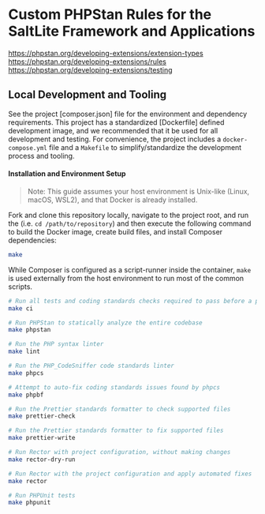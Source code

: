 # Custom PHPStan Rules for the SaltLite Framework and Applications

https://phpstan.org/developing-extensions/extension-types
https://phpstan.org/developing-extensions/rules
https://phpstan.org/developing-extensions/testing

## Local Development and Tooling

See the project [composer.json] file for the environment and dependency requirements.
This project has a standardized [Dockerfile] defined development image, and we recommended that it be used for all
development and testing. For convenience, the project includes a `docker-compose.yml` file and a `Makefile` to simplify/standardize the
development process and tooling.

#### Installation and Environment Setup

> Note: This guide assumes your host environment is Unix-like (Linux, macOS, WSL2), and that Docker is already installed.

Fork and clone this repository locally, navigate to the project root, and run the
(i.e. `cd /path/to/repository`) and then execute the following command to build
the Docker image, create build files, and install Composer dependencies:

```bash
make
```

While Composer is configured as a script-runner inside the container, `make`
is used externally from the host environment to run most of the common scripts.

```bash
# Run all tests and coding standards checks required to pass before a pull request can be accepted
make ci

# Run PHPStan to statically analyze the entire codebase
make phpstan

# Run the PHP syntax linter
make lint

# Run the PHP_CodeSniffer code standards linter
make phpcs

# Attempt to auto-fix coding standards issues found by phpcs
make phpbf

# Run the Prettier standards formatter to check supported files
make prettier-check

# Run the Prettier standards formatter to fix supported files
make prettier-write

# Run Rector with project configuration, without making changes
make rector-dry-run

# Run Rector with the project configuration and apply automated fixes
make rector

# Run PHPUnit tests
make phpunit
```
